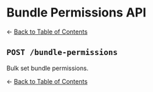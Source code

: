 # Bundle Permissions API

&larr; [Back to Table of Contents](index.md)
## `POST /bundle-permissions`

Bulk set bundle permissions.


&larr; [Back to Table of Contents](index.md)

